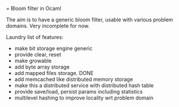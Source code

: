= Bloom filter in Ocaml

The aim is to have a generic bloom filter, usable with various problem domains.
Very incomplete for now.

Laundry list of features:
- make bit storage engine generic
- provide clear, reset
- make growable
- add byte array storage
- add mapped files storage. DONE
- add memcached like distributed memory storage
- make this a distributed service with distributed hash table
- provide save/load, persist params including statistics
- multilevel hashing to improve locality wrt problem domain

